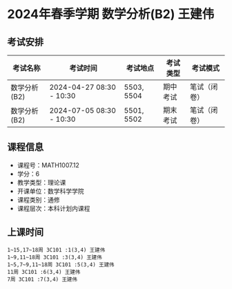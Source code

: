 # 2024年春季学期 数学分析(B2) 王建伟




## 考试安排

| 考试名称 | 考试时间 | 考试地点 | 考试类型 | 考试模式 |
| -------- | -------- | -------- | -------- | -------- |
| 数学分析(B2) | 2024-04-27 08:30 - 10:30 | 5503, 5504 | 期中考试 | 笔试（闭卷） |
| 数学分析(B2) | 2024-07-05 08:30 - 10:30 | 5501, 5502 | 期末考试 | 笔试（闭卷） |





## 课程信息

- 课程号：MATH1007.12
- 学分：6
- 教学类型：理论课
- 开课单位：数学科学学院
- 课程类别：通修
- 课程层次：本科计划内课程

## 上课时间

```
1~15,17~18周 3C101 :1(3,4) 王建伟
1~9,11~18周 3C101 :3(3,4) 王建伟
1~5,7~9,11~18周 3C101 :5(3,4) 王建伟
11周 3C101 :6(3,4) 王建伟
7周 3C101 :7(3,4) 王建伟
```

